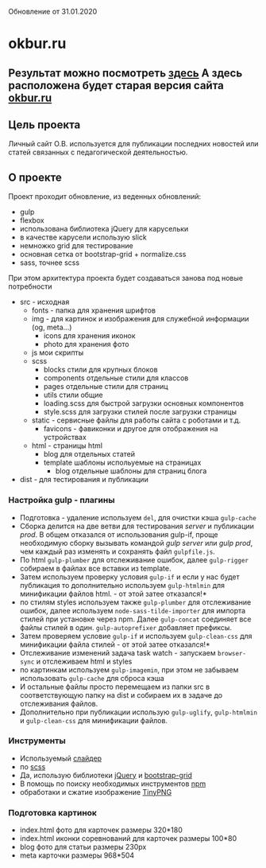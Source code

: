 Обновление от 31.01.2020
# okbur.ru

Результат можно посмотреть [здесь](https://okbur.ru)
А здесь расположена будет старая версия сайта [okbur.ru](https://okbur.ru/ver.1/index.html)
---
## Цель проекта

Личный сайт О.В. используется для публикации последних новостей или статей связанных с педагогической деятельностью.

## О проекте
Проект проходит обновление, из веденных обновлений:
* gulp
* flexbox
* использована библиотека jQuery для карусельки
* в качестве карусели использую slick
* немножко grid для тестирование
* основная сетка от bootstrap-grid + normalize.css
* sass, точнее scss

При этом архитектура проекта будет создаваться занова под новые потребности
* src - исходная
  - fonts - папка для хранения шрифтов
  - img - для картинок и изображения для служебной информации (og, meta...)
    - icons для хранения иконок
    - photo для хранения фото
  - js мои скрипты
  - scss
    - blocks стили для крупных блоков
    - components отдельные стили для классов
    - pages отдельные стили для страниц
    - utils стили общие
    - loading.scss для быстрой загрузки основных компонентов
    - style.scss для загрузки стилей после загрузки страницы
  - static - сервисные файлы для работы сайта с роботами и т.д.
    - favicons - фавиконки и другое для отображения на устройствах
  - html - страницы html
    - blog для отдельных статей
    - template шаблоны испольуемые на страницах
      - blog отдельные шаблоны для страниц блога
* dist - для тестирования и публикации

### Настройка gulp - плагины
* Подготовка - удаление используем `del`, для очистки кэша `gulp-cache`
* Сборка делится на две ветви для тестирования *server* и публикации *prod*. В общем отказался от использования gulp-if, проще необходимую сборку вызывать командой *gulp server* или *gulp prod*, чем каждый раз изменять и сохранять файл `gulpfile.js`.
* По html `gulp-plumber` для отслеживание ошибок, далее `gulp-rigger` собираем в файлах все вставки из template.
* Затем используем проверку условия `gulp-if` и если у нас будет публикация то дополнительно используем `gulp-htmlmin` для минификации файлов html. - от этой затее отказался!*
* по стилям styles используем также `gulp-plumber` для отслеживание ошибок, далее используем `node-sass-tilde-importer` для импорта стилей при установке через npm. Далее `gulp-concat` соединяет все файлы стилей в один. `gulp-autoprefixer` добавляет префиксы.
* Затем проверяем условие `gulp-if` и используем `gulp-clean-css` для минификации файла стилей - от этой затее отказался!*
* Отслеживание изменений задача task watch - запускаем  `browser-sync` и отслеживаем html и styles
* по картинкам используем `gulp-imagemin`, при этом не забываем использовать `gulp-cache` для сброса кэша
* И остальные файлы просто перемещаем из папки src в соответствующую папку на dist и собираем их в задаче до отслеживания файлов.
* Дополнительно при публикации использую `gulp-uglify`, `gulp-htmlmin` и `gulp-clean-css` для минификации файлов.

### Инструменты
* Используемый [слайдер](https://kenwheeler.github.io/slick/)
* по [scss](https://sass-scss.ru/guide/)
* Да, использую библиотеки [jQuery](https://jquery.com/) и [bootstrap-grid](https://getbootstrap.com/docs/4.4/layout/grid/)
* В помощь по поиску необходимых инструментов [npm](https://www.npmjs.com/)
* обработаки и сжатие изображение [TinyPNG](https://tinypng.com/)

### Подготовка картинок
* index.html фото для карточек размеры 320*180
* index.html иконки соревнований для карточек размеры 100*80
* blog фото для статьи размеры 230px
* meta карточки размеры 968*504
